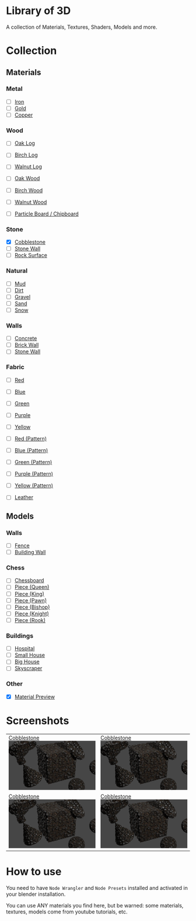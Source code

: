 # Library of 3D

A collection of Materials, Textures, Shaders, Models and more.

# Collection

## Materials

### Metal

- [ ] [Iron]()
- [ ] [Gold]()
- [ ] [Copper]()

### Wood

- [ ] [Oak Log]()
- [ ] [Birch Log]()
- [ ] [Walnut Log]()

- [ ] [Oak Wood]()
- [ ] [Birch Wood]()
- [ ] [Walnut Wood]()

- [ ] [Particle Board / Chipboard]()

### Stone

- [x] [Cobblestone](materials/cobblestone.blend)
- [ ] [Stone Wall]()
- [ ] [Rock Surface]()

### Natural

- [ ] [Mud]()
- [ ] [Dirt]()
- [ ] [Gravel]()
- [ ] [Sand]()
- [ ] [Snow]()

### Walls

- [ ] [Concrete]()
- [ ] [Brick Wall]()
- [ ] [Stone Wall]()

### Fabric

- [ ] [Red]()
- [ ] [Blue]()
- [ ] [Green]()
- [ ] [Purple]()
- [ ] [Yellow]()

- [ ] [Red (Pattern)]()
- [ ] [Blue (Pattern)]()
- [ ] [Green (Pattern)]()
- [ ] [Purple (Pattern)]()
- [ ] [Yellow (Pattern)]()

- [ ] [Leather]()

## Models

### Walls

- [ ] [Fence]()
- [ ] [Building Wall]()

### Chess

- [ ] [Chessboard]()
- [ ] [Piece (Queen)]()
- [ ] [Piece (King)]()
- [ ] [Piece (Pawn)]()
- [ ] [Piece (Bishop)]()
- [ ] [Piece (Knight)]()
- [ ] [Piece (Rook)]()

### Buildings

- [ ] [Hospital]()
- [ ] [Small House]()
- [ ] [Big House]()
- [ ] [Skyscraper]()

### Other

- [x] [Material Preview](models/material_preview.blend)

# Screenshots

|                                                                                           |                                                                                           |
| ----------------------------------------------------------------------------------------- | ----------------------------------------------------------------------------------------- |
| [Cobblestone](materials/cobblestone.blend)<BR>![cobblestone](screenshots/cobblestone.png) | [Cobblestone](materials/cobblestone.blend)<BR>![cobblestone](screenshots/cobblestone.png) |
| [Cobblestone](materials/cobblestone.blend)<BR>![cobblestone](screenshots/cobblestone.png) | [Cobblestone](materials/cobblestone.blend)<BR>![cobblestone](screenshots/cobblestone.png) |

# How to use

You need to have `Node Wrangler` and `Node Presets` installed and activated in your blender installation.

You can use ANY materials you find here, but be warned: some materials, textures, models come from youtube tutorials, etc.
